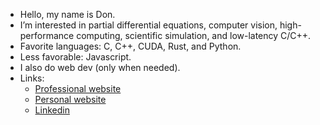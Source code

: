 - Hello, my name is Don.
- I’m interested in partial differential equations, computer vision, high-performance computing, scientific simulation, and low-latency C/C++.
- Favorite languages: C, C++, CUDA, Rust, and Python.
- Less favorable: Javascript.
- I also do web dev (only when needed).
- Links:
  * [Professional website](https://ddonle.com/)
  * [Personal website](https://neumanncondition.com/)
  * [Linkedin](https://www.linkedin.com/in/don-d-le/)

<!---
Continuum3416/Continuum3416 is a ✨ special ✨ repository because its `README.md` (this file) appears on your GitHub profile.
You can click the Preview link to take a look at your changes.
--->
